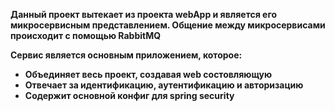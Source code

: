 **Данный проект вытекает из проекта webApp и является его микросервисным представлением. Общение между микросервисами происходит с помощью RabbitMQ**

**Cервис является основным приложением, которое:**

- **Объединяет весь проект, создавая web состовляющую**
- **Отвечает за идентификацию, аутентификацию и авторизацию**
- **Содержит основной конфиг для spring security**
